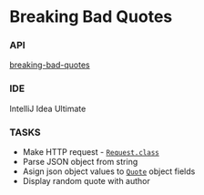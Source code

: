 # Breaking Bad Quotes


### API
[breaking-bad-quotes](https://github.com/shevabam/breaking-bad-quotes)

### IDE
IntelliJ Idea Ultimate

### TASKS
* Make HTTP request - [`Request.class`](https://github.com/pankeny/BreakingBadQuotes/blob/master/src/main/java/io/github/pankeny/Request.java)
* Parse JSON object from string
* Asign json object values to [`Quote`](https://github.com/pankeny/BreakingBadQuotes/blob/master/src/main/java/io/github/pankeny/Quote.java) object fields
* Display random quote with author

